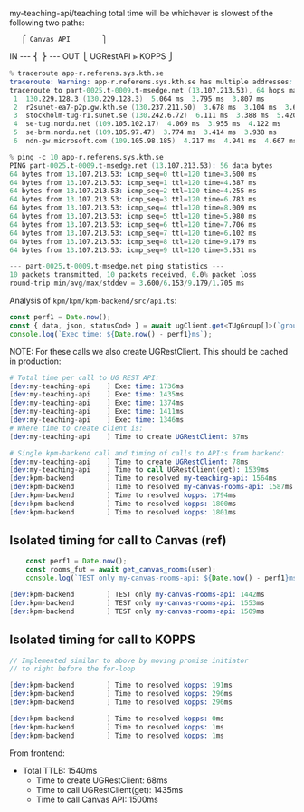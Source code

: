 my-teaching-api/teaching total time will be whichever is slowest of the following two paths:

       ⎧ Canvas API        ⎫
IN --- ⎨                   ⎬ --- OUT
       ⎩ UGRestAPI ⪢ KOPPS ⎭

```s
% traceroute app-r.referens.sys.kth.se
traceroute: Warning: app-r.referens.sys.kth.se has multiple addresses; using 13.107.213.53
traceroute to part-0025.t-0009.t-msedge.net (13.107.213.53), 64 hops max, 52 byte packets
 1  130.229.128.3 (130.229.128.3)  5.064 ms  3.795 ms  3.807 ms
 2  r2sunet-ea7-p2p.gw.kth.se (130.237.211.50)  3.678 ms  3.104 ms  3.619 ms
 3  stockholm-tug-r1.sunet.se (130.242.6.72)  6.111 ms  3.388 ms  5.420 ms
 4  se-tug.nordu.net (109.105.102.17)  4.069 ms  3.955 ms  4.122 ms
 5  se-brm.nordu.net (109.105.97.47)  3.774 ms  3.414 ms  3.938 ms
 6  ndn-gw.microsoft.com (109.105.98.185)  4.217 ms  4.941 ms  4.667 ms

% ping -c 10 app-r.referens.sys.kth.se
PING part-0025.t-0009.t-msedge.net (13.107.213.53): 56 data bytes
64 bytes from 13.107.213.53: icmp_seq=0 ttl=120 time=3.600 ms
64 bytes from 13.107.213.53: icmp_seq=1 ttl=120 time=4.387 ms
64 bytes from 13.107.213.53: icmp_seq=2 ttl=120 time=4.255 ms
64 bytes from 13.107.213.53: icmp_seq=3 ttl=120 time=6.783 ms
64 bytes from 13.107.213.53: icmp_seq=4 ttl=120 time=8.009 ms
64 bytes from 13.107.213.53: icmp_seq=5 ttl=120 time=5.980 ms
64 bytes from 13.107.213.53: icmp_seq=6 ttl=120 time=7.706 ms
64 bytes from 13.107.213.53: icmp_seq=7 ttl=120 time=6.102 ms
64 bytes from 13.107.213.53: icmp_seq=8 ttl=120 time=9.179 ms
64 bytes from 13.107.213.53: icmp_seq=9 ttl=120 time=5.531 ms

--- part-0025.t-0009.t-msedge.net ping statistics ---
10 packets transmitted, 10 packets received, 0.0% packet loss
round-trip min/avg/max/stddev = 3.600/6.153/9.179/1.705 ms
```

Analysis of `kpm/kpm/kpm-backend/src/api.ts`:
```ts
const perf1 = Date.now();
const { data, json, statusCode } = await ugClient.get<TUgGroup[]>(`groups?$filter=contains(members, '${userName}')`);
console.log(`Exec time: ${Date.now() - perf1}ms`);
```

NOTE: For these calls we also create UGRestClient. This should be cached in production:
```s
# Total time per call to UG REST API:
[dev:my-teaching-api    ] Exec time: 1736ms
[dev:my-teaching-api    ] Exec time: 1435ms
[dev:my-teaching-api    ] Exec time: 1374ms
[dev:my-teaching-api    ] Exec time: 1411ms
[dev:my-teaching-api    ] Exec time: 1346ms
# Where time to create client is: 
[dev:my-teaching-api    ] Time to create UGRestClient: 87ms

# Single kpm-backend call and timing of calls to API:s from backend:
[dev:my-teaching-api    ] Time to create UGRestClient: 78ms
[dev:my-teaching-api    ] Time to call UGRestClient(get): 1539ms
[dev:kpm-backend        ] Time to resolved my-teaching-api: 1564ms
[dev:kpm-backend        ] Time to resolved my-canvas-rooms-api: 1587ms
[dev:kpm-backend        ] Time to resolved kopps: 1794ms
[dev:kpm-backend        ] Time to resolved kopps: 1800ms
[dev:kpm-backend        ] Time to resolved kopps: 1801ms
```

## Isolated timing for call to Canvas (ref)
```ts
    const perf1 = Date.now();
    const rooms_fut = await get_canvas_rooms(user);
    console.log(`TEST only my-canvas-rooms-api: ${Date.now() - perf1}ms`);
```
```s
[dev:kpm-backend        ] TEST only my-canvas-rooms-api: 1442ms
[dev:kpm-backend        ] TEST only my-canvas-rooms-api: 1553ms
[dev:kpm-backend        ] TEST only my-canvas-rooms-api: 1509ms
```

## Isolated timing for call to KOPPS
```ts
// Implemented similar to above by moving promise initiator 
// to right before the for-loop
```
```s
[dev:kpm-backend        ] Time to resolved kopps: 191ms
[dev:kpm-backend        ] Time to resolved kopps: 296ms
[dev:kpm-backend        ] Time to resolved kopps: 296ms

[dev:kpm-backend        ] Time to resolved kopps: 0ms
[dev:kpm-backend        ] Time to resolved kopps: 1ms
[dev:kpm-backend        ] Time to resolved kopps: 1ms
```

From frontend:
- Total TTLB: 1540ms
    - Time to create UGRestClient: 68ms
    - Time to call UGRestClient(get): 1435ms
    - Time to call Canvas API: 1500ms
